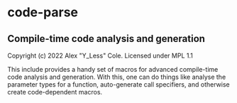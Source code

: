 code-parse
==========================================
Compile-time code analysis and generation
------------------------------------------
Copyright (c) 2022 Alex "Y_Less" Cole. Licensed under MPL 1.1

This include provides a handy set of macros for advanced compile-time code analysis and generation. With this, one can do things like analyse the parameter types for a function, auto-generate call specifiers, and otherwise create code-dependent macros.

